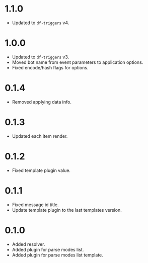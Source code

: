# 1.1.0

- Updated to `df-triggers` v4.

# 1.0.0

- Updated to `df-triggers` v3.
- Moved bot name from event parameters to application options.
- Fixed encode/hash flags for options.

# 0.1.4

- Removed applying data info.

# 0.1.3

- Updated each item render.

# 0.1.2

- Fixed template plugin value.

# 0.1.1

- Fixed message id title.
- Update template plugin to the last templates version.

# 0.1.0

- Added resolver.
- Added plugin for parse modes list.
- Added plugin for parse modes list template.